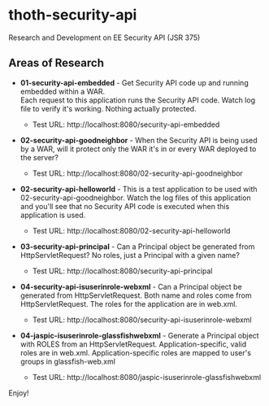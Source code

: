 # thoth-security-api

Research and Development on EE Security API (JSR 375)

Areas of Research
------------------

* **01-security-api-embedded** - Get Security API code up and running embedded within a WAR.  
    Each request to this application runs the Security API code.  Watch log file
    to verify it's working.  Nothing actually protected.
  * Test URL: http://localhost:8080/security-api-embedded

* **02-security-api-goodneighbor** - When the Security API is being used by a WAR, 
            will it protect only the WAR it's in or every WAR 
            deployed to the server?
  * Test URL: http://localhost:8080/02-security-api-goodneighbor

* **02-security-api-helloworld** - This is a test application to be used
            with 02-security-api-goodneighbor.  Watch the log files of
            this application and you'll see that no Security API code
            is executed when this application is used.
  * Test URL: http://localhost:8080/02-security-api-helloworld

* **03-security-api-principal** - Can a Principal object be generated
            from HttpServletRequest?  No roles, just a Principal with 
            a given name?
  * Test URL: http://localhost:8080/security-api-principal

* **04-security-api-isuserinrole-webxml** - Can a Principal object be generated
            from HttpServletRequest.  Both name and roles come from HttpServletRequest. 
            The roles for the application are in web.xml.
  * Test URL: http://localhost:8080/security-api-isuserinrole-webxml

* **04-jaspic-isuserinrole-glassfishwebxml** - Generate a Principal object with ROLES from an HttpServletRequest. 
            Application-specific, valid roles are in web.xml.  Application-specific
            roles are mapped to user's groups in glassfish-web.xml
  * Test URL: http://localhost:8080/jaspic-isuserinrole-glassfishwebxml



Enjoy!

